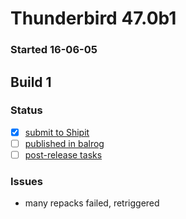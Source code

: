 # Thunderbird 47.0b1

### Started 16-06-05

## Build 1

### Status
- [x] [submit to Shipit](https://wiki.mozilla.org/Release:Release_Automation_on_Mercurial:Starting_a_Release#Submit_to_Ship_It)
- [ ] [published in balrog](https://wiki.mozilla.org/Release:Release_Automation_on_Mercurial:Updates_through_Shipping#Publish_in_Balrog)
- [ ] [post-release tasks](https://wiki.mozilla.org/Release:Release_Automation_on_Mercurial:Updates_through_Shipping#Post-release_tasks)

### Issues
- many repacks failed, retriggered


